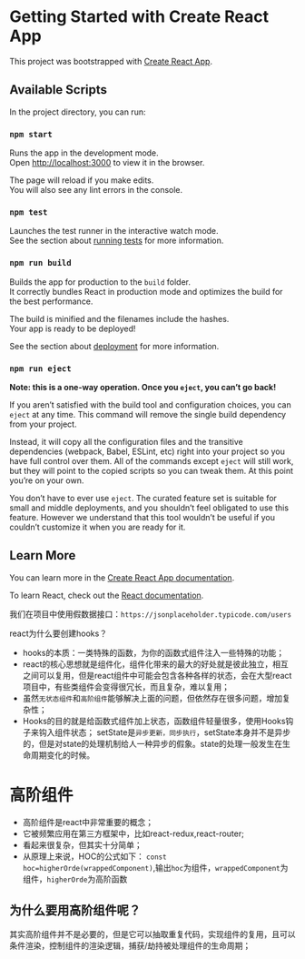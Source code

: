 # Getting Started with Create React App

This project was bootstrapped with [Create React App](https://github.com/facebook/create-react-app).

## Available Scripts

In the project directory, you can run:

### `npm start`

Runs the app in the development mode.\
Open [http://localhost:3000](http://localhost:3000) to view it in the browser.

The page will reload if you make edits.\
You will also see any lint errors in the console.

### `npm test`

Launches the test runner in the interactive watch mode.\
See the section about [running tests](https://facebook.github.io/create-react-app/docs/running-tests) for more information.

### `npm run build`

Builds the app for production to the `build` folder.\
It correctly bundles React in production mode and optimizes the build for the best performance.

The build is minified and the filenames include the hashes.\
Your app is ready to be deployed!

See the section about [deployment](https://facebook.github.io/create-react-app/docs/deployment) for more information.

### `npm run eject`

**Note: this is a one-way operation. Once you `eject`, you can’t go back!**

If you aren’t satisfied with the build tool and configuration choices, you can `eject` at any time. This command will remove the single build dependency from your project.

Instead, it will copy all the configuration files and the transitive dependencies (webpack, Babel, ESLint, etc) right into your project so you have full control over them. All of the commands except `eject` will still work, but they will point to the copied scripts so you can tweak them. At this point you’re on your own.

You don’t have to ever use `eject`. The curated feature set is suitable for small and middle deployments, and you shouldn’t feel obligated to use this feature. However we understand that this tool wouldn’t be useful if you couldn’t customize it when you are ready for it.

## Learn More

You can learn more in the [Create React App documentation](https://facebook.github.io/create-react-app/docs/getting-started).

To learn React, check out the [React documentation](https://reactjs.org/).

我们在项目中使用假数据接口：`https://jsonplaceholder.typicode.com/users`

react为什么要创建hooks？
- hooks的本质：一类特殊的函数，为你的函数式组件注入一些特殊的功能；
- react的核心思想就是组件化，组件化带来的最大的好处就是彼此独立，相互之间可以复用，但是react组件中可能会包含各种各样的状态，会在大型react项目中，有些类组件会变得很冗长，而且复杂，难以复用；
- 虽然`无状态组件`和`高阶组件`能够解决上面的问题，但依然存在很多问题，增加复杂性；
- Hooks的目的就是给函数式组件加上状态，函数组件轻量很多，使用Hooks钩子来钩入组件状态；
setState是`异步更新，同步执行`，setState本身并不是异步的，但是对state的处理机制给人一种异步的假象。state的处理一般发生在生命周期变化的时候。

# 高阶组件
- 高阶组件是react中非常重要的概念；
- 它被频繁应用在第三方框架中，比如react-redux,react-router;
- 看起来很复杂，但其实十分简单；
- 从原理上来说，HOC的公式如下：
`const hoc=higherOrde(wrappedComponent)`,输出`hoc`为组件，`wrappedComponent`为组件，`higherOrde`为高阶函数
## 为什么要用高阶组件呢？
其实高阶组件并不是必要的，但是它可以抽取重复代码，实现组件的复用，且可以条件渲染，控制组件的渲染逻辑，捕获/劫持被处理组件的生命周期；













